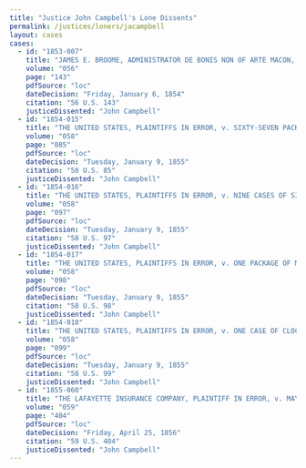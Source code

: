 ```yaml
---
title: "Justice John Campbell's Lone Dissents"
permalink: /justices/loners/jacampbell
layout: cases
cases:
  - id: "1853-007"
    title: "JAMES E. BROOME, ADMINISTRATOR DE BONIS NON OF ARTE MACON, DECEASED, PLAINTIFF IN ERROR, v. THE UNITED STATES"
    volume: "056"
    page: "143"
    pdfSource: "loc"
    dateDecision: "Friday, January 6, 1854"
    citation: "56 U.S. 143"
    justiceDissented: "John Campbell"
  - id: "1854-015"
    title: "THE UNITED STATES, PLAINTIFFS IN ERROR, v. SIXTY-SEVEN PACKAGES OF DRY GOODS.  JULES LEVOIS, CLAIMANT"
    volume: "058"
    page: "085"
    pdfSource: "loc"
    dateDecision: "Tuesday, January 9, 1855"
    citation: "58 U.S. 85"
    justiceDissented: "John Campbell"
  - id: "1854-016"
    title: "THE UNITED STATES, PLAINTIFFS IN ERROR, v. NINE CASES OF SILK HATS.  PAUL TRICON, CLAIMANT"
    volume: "058"
    page: "097"
    pdfSource: "loc"
    dateDecision: "Tuesday, January 9, 1855"
    citation: "58 U.S. 97"
    justiceDissented: "John Campbell"
  - id: "1854-017"
    title: "THE UNITED STATES, PLAINTIFFS IN ERROR, v. ONE PACKAGE OF MERCHANDISE.  LION, PINSARD, AND CO., CLAIMANTS"
    volume: "058"
    page: "098"
    pdfSource: "loc"
    dateDecision: "Tuesday, January 9, 1855"
    citation: "58 U.S. 98"
    justiceDissented: "John Campbell"
  - id: "1854-018"
    title: "THE UNITED STATES, PLAINTIFFS IN ERROR, v. ONE CASE OF CLOCKS.  LION, PINSARD, AND CO., CLAIMANTS"
    volume: "058"
    page: "099"
    pdfSource: "loc"
    dateDecision: "Tuesday, January 9, 1855"
    citation: "58 U.S. 99"
    justiceDissented: "John Campbell"
  - id: "1855-060"
    title: "THE LAFAYETTE INSURANCE COMPANY, PLAINTIFF IN ERROR, v. MAYNARD FRENCH, EDWARD K. STRONG, AND THOMAS B. FINE"
    volume: "059"
    page: "404"
    pdfSource: "loc"
    dateDecision: "Friday, April 25, 1856"
    citation: "59 U.S. 404"
    justiceDissented: "John Campbell"
---
```


